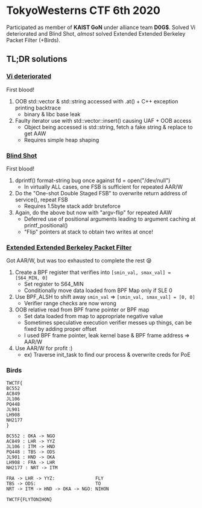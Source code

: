 # TokyoWesterns CTF 6th 2020

Participated as member of **KAIST GoN** under alliance team **D0G$**. Solved Vi deteriorated and Blind Shot, _almost_ solved Extended Extended Berkeley Packet Filter (+Birds).

## TL;DR solutions

### [Vi deteriorated](vid/writeup.md)

First blood!

1. OOB std::vector & std::string accessed with .at() + C++ exception printing backtrace
   - binary & libc base leak
1. Faulty iterator use with std::vector::insert() causing UAF + OOB access
   - Object being accessed is std::string, fetch a fake string & replace to get AAW
   - Requires simple heap shaping

### [Blind Shot](blindshot/writeup.md)

First blood!

1. dprintf() format-string bug once against fd = open("/dev/null")
   - In virtually ALL cases, one FSB is sufficient for repeated AAR/W
1. Do the "One-shot Double Staged FSB" to overwrite return address of service(), repeat FSB
   - Requires 1.5byte stack addr bruteforce
1. Again, do the above but now with "argv-flip" for repeated AAW
   - Deferred use of positional arguments leading to argument caching at printf_positional()
   - "Flip" pointers at stack to obtain two writes at once!

### [Extended Extended Berkeley Packet Filter](eebpf/writeup.md)

Got AAR/W, but was too exhausted to complete the rest 😪

1. Create a BPF register that verifies into `[smin_val, smax_val] = [S64_MIN, 0]` 
   - Set register to S64_MIN
   - Conditionally move data loaded from BPF Map only if SLE 0
1. Use BPF_ALSH to shift away `smin_val` => `[smin_val, smax_val] = [0, 0]`
   - Verifier range checks are now wrong
1. OOB relative read from BPF frame pointer or BPF map
   - Set data loaded from map to appropriate negative value
   - Sometimes speculative execution verifier messes up things, can be fixed by adding proper offset
   - I used BPF frame pointer, leak kernel base & BPF frame address => AAR/W
1. Use AAR/W for profit :)
   - ex) Traverse init_task to find our process & overwrite creds for PoE

### Birds

```
TWCTF{
BC552
AC849
JL106
PQ448
JL901
LH908
NH2177
}

BC552 : OKA -> NGO
AC849 : LHR -> YYZ
JL106 : ITM -> HND
PQ448 : TBS -> ODS
JL901 : HND -> OKA
LH908 : FRA -> LHR
NH2177 : NRT -> ITM

FRA -> LHR -> YYZ:               FLY
TBS -> ODS:                      TO
NRT -> ITM -> HND -> OKA -> NGO: NIHON

TWCTF{FLYTONIHON}
```